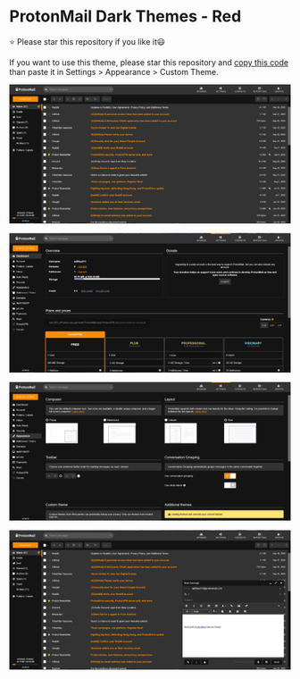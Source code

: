 # ProtonMail Dark Themes - Red
⭐ Please star this repository if you like it😃

If you want to use this theme, please star this repository and [copy this code](https://raw.githubusercontent.com/alekexe/ProtonMail-Dark-Themes/master/orange-protonmail-dark-theme/orange-protonmail-dark-theme.css) than paste it in Settings > Appearance > Custom Theme.


<p align="center"><img src="https://raw.githubusercontent.com/alekexe/ProtonMail-Dark-Themes/master/orange-protonmail-dark-theme/preview-images/preview.png"><br></p>
<p align="center"><img src="https://raw.githubusercontent.com/alekexe/ProtonMail-Dark-Themes/master/orange-protonmail-dark-theme/preview-images/preview1.png"><br></p>
<p align="center"><img src="https://raw.githubusercontent.com/alekexe/ProtonMail-Dark-Themes/master/orange-protonmail-dark-theme/preview-images/preview2.png"><br></p>
<p align="center"><img src="https://raw.githubusercontent.com/alekexe/ProtonMail-Dark-Themes/master/orange-protonmail-dark-theme/preview-images/preview3.png"><br></p>
